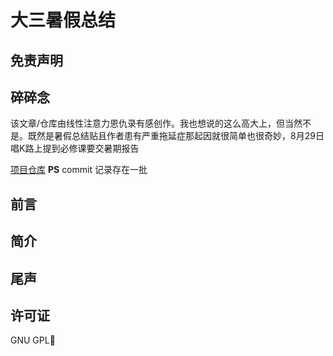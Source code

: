 # 大三暑假总结

## 免责声明

## 碎碎念

该文章/仓库由线性注意力恩仇录有感创作。我也想说的这么高大上，但当然不是。既然是暑假总结贴且作者患有严重拖延症那起因就很简单也很奇妙，8月29日唱K路上提到必修课要交暑期报告

[项目仓库](https://github.com/Yrd980/summaryNote) **PS** commit 记录存在一批 

## 前言

## 简介


## 尾声

## 许可证

GNU GPL🤗





